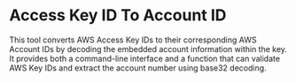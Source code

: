 # Access Key ID To Account ID

This tool converts AWS Access Key IDs to their corresponding AWS Account IDs by decoding the embedded account information within the key. It provides both a command-line interface and a function that can validate AWS Key IDs and extract the account number using base32 decoding.
